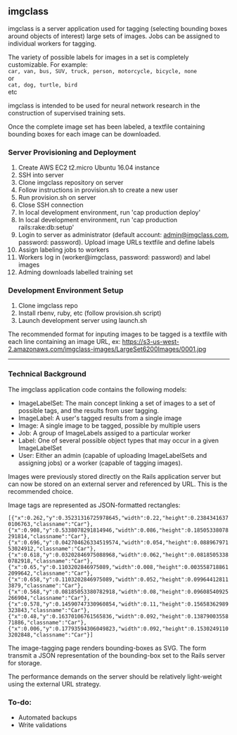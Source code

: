 imgclass
--------

imgclass is a server application used for tagging (selecting bounding boxes around objects of interest) large sets of images. Jobs can be assigned to individual workers for tagging.

The variety of possible labels for images in a set is completely customizable. For example:  
```car, van, bus, SUV, truck, person, motorcycle, bicycle, none```  
or  
```cat, dog, turtle, bird```  
etc

imgclass is intended to be used for neural network research in the construction of supervised training sets.

Once the complete image set has been labeled, a textfile containing bounding boxes for each image can be downloaded.

### Server Provisioning and Deployment
 1. Create AWS EC2 t2.micro Ubuntu 16.04 instance
 2. SSH into server
 3. Clone imgclass repository on server
 4. Follow instructions in provision.sh to create a new user
 5. Run provision.sh on server
 6. Close SSH connection
 7. In local development environment, run 'cap production deploy'
 8. In local development environment, run 'cap production rails:rake:db:setup'
 9. Login to server as administrator (default account: admin@imgclass.com, password: password). Upload image URLs textfile and define labels
 10. Assign labeling jobs to workers
 11. Workers log in (worker@imgclass, password: password) and label images
 12. Adming downloads labelled training set

### Development Environment Setup
 1. Clone imgclass repo
 2. Install rbenv, ruby, etc (follow provision.sh script)
 3. Launch development server using launch.sh

The recommended format for inputing images to be tagged is a textfile with each line containing an image URL, ex:
https://s3-us-west-2.amazonaws.com/imgclass-images/LargeSet6200Images/0001.jpg

---

### Technical Background

The imgclass application code contains the following models:
 * ImageLabelSet: The main concept linking a set of images to a set of possible tags, and the results from user tagging.
 * ImageLabel: A user's tagged results from a single image
 * Image: A single image to be tagged, possible by multiple users
 * Job: A group of ImageLabels assiged to a particular worker
 * Label: One of several possible object types that may occur in a given ImageLabelSet
 * User: Either an admin (capable of uploading ImageLabelSets and assigning jobs) or a worker (capable of tagging images).

Images were previously stored directly on the Rails application server but can now be stored on an external server and referenced by URL. This is the recommended choice.

Image tags are represented as JSON-formatted rectangles:

```[{"x":0.262,"y":0.35231316725978645,"width":0.22,"height":0.23843416370106763,"classname":"Car"},{"x":0.908,"y":0.5338078291814946,"width":0.086,"height":0.18505338078291814,"classname":"Car"},{"x":0.696,"y":0.042704626334519574,"width":0.054,"height":0.08896797153024912,"classname":"Car"},{"x":0.618,"y":0.03202846975088968,"width":0.062,"height":0.08185053380782918,"classname":"Car"},{"x":0.65,"y":0.1103202846975089,"width":0.008,"height":0.0035587188612099642,"classname":"Car"},{"x":0.658,"y":0.1103202846975089,"width":0.052,"height":0.099644128113879,"classname":"Car"},{"x":0.568,"y":0.08185053380782918,"width":0.08,"height":0.09608540925266904,"classname":"Car"},{"x":0.578,"y":0.14590747330960854,"width":0.11,"height":0.15658362989323843,"classname":"Car"},{"x":0.48,"y":0.16370106761565836,"width":0.092,"height":0.1387900355871886,"classname":"Car"},{"x":0.006,"y":0.17793594306049823,"width":0.092,"height":0.15302491103202848,"classname":"Car"}]```

The image-tagging page renders bounding-boxes as SVG. The form transmit a JSON representation of the bounding-box set to the Rails server for storage.

The performance demands on the server should be relatively light-weight using the external URL strategy.

### To-do:
 * Automated backups
 * Write validations
